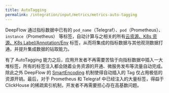 ```yaml
---
title: AutoTagging
permalink: /integration/input/metrics/metrics-auto-tagging
---
```


DeepFlow 通过指标数据中已有的 `pod_name`（Telegraf）、`pod`（Prometheus）、`instance`（Prometheus） 等标签，自动计算与之相关的所有[云资源、K8s 资源、K8s Label/Annotation/Env](../../../features/auto-tagging/elimilate-data-silos/) 标签，从而将集成的指标数据与其他观测数据打通，并提升集成数据的钻取能力。

有了 AutoTagging 能力之后，应用开发者不再需要苦恼于向指标数据中插入一大堆标签，所有的标签注入都会随着业务资源的开通、微服务发布等流量自动完成。除此之外 DeepFlow 的 [SmartEncoding](../../../features/auto-tagging/smart-encoding/) 机制使得自动插入的 Tag 仅占用极低的资源开销。最后，对于 Prometheus 和 Telegraf 中已经注入的大量标签，得益于 ClickHouse 的稀疏索引机制，开发者不再需要担心存在高基数问题。
